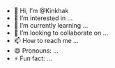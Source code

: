 - 👋 Hi, I’m @Kinkhak
- 👀 I’m interested in ...
- 🌱 I’m currently learning ...
- 💞️ I’m looking to collaborate on ...
- 📫 How to reach me ...
- 😄 Pronouns: ...
- ⚡ Fun fact: ...

<!---
Kinkhak/Kinkhak is a ✨ special ✨ repository because its `README.md` (this file) appears on your GitHub profile.
You can click the Preview link to take a look at your changes.
--->
